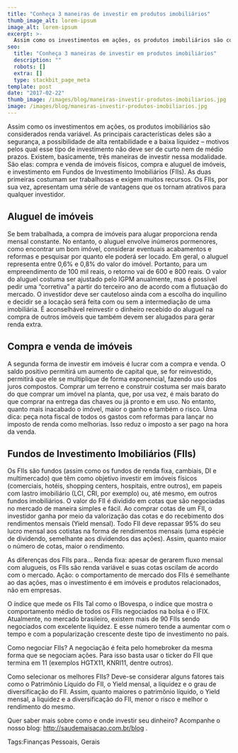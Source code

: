 ```yaml
---
title: "Conheça 3 maneiras de investir em produtos imobiliários"
thumb_image_alt: lorem-ipsum
image_alt: lorem-ipsum
excerpt: >-
  Assim como os investimentos em ações, os produtos imobiliários são considerados renda variável. As principais características deles são a segurança, a possibilidade de alta rentabilidade e a baixa liquidez – motivos pelos quais esse tipo de investimento não deve ser de curto nem de médio prazos. Existem, basicamente, três maneiras de investir nessa modalidade. São elas: compra e venda de imóveis físicos, compra e aluguel de imóveis, e investimento em Fundos de Investimento Imobiliários (FIIs). As duas primeiras costumam ser trabalhosas e exigem muitos recursos. Os FIIs, por sua vez, apresentam uma série de vantagens que os tornam atrativos para qualquer investidor.
seo:
  title: "Conheça 3 maneiras de investir em produtos imobiliários"
  description: ""
  robots: []
  extra: []
  type: stackbit_page_meta
template: post
date: "2017-02-22"
thumb_image: /images/blog/maneiras-investir-produtos-imobiliarios.jpg
image: /images/blog/maneiras-investir-produtos-imobiliarios.jpg
---
```


Assim como os investimentos em ações, os produtos imobiliários são considerados renda variável. As principais características deles são a segurança, a possibilidade de alta rentabilidade e a baixa liquidez – motivos pelos qual esse tipo de investimento não deve ser de curto nem de médio prazos. Existem, basicamente, três maneiras de investir nessa modalidade. São elas: compra e venda de imóveis físicos, compra e aluguel de imóveis, e investimento em Fundos de Investimento Imobiliários (FIIs). As duas primeiras costumam ser trabalhosas e exigem muitos recursos. Os FIIs, por sua vez, apresentam uma série de vantagens que os tornam atrativos para qualquer investidor.

## Aluguel de imóveis

Se bem trabalhada, a compra de imóveis para alugar proporciona renda mensal constante. No entanto, o aluguel envolve inúmeros pormenores, como encontrar um bom imóvel, considerar eventuais acabamentos e reformas e pesquisar por quanto ele poderá ser locado. Em geral, o aluguel representa entre 0,6% e 0,8% do valor do imóvel. Portanto, para um empreendimento de 100 mil reais, o retorno vai de 600 e 800 reais. O valor do aluguel costuma ser ajustado pelo IGPM anualmente, mas é possível pedir uma “corretiva” a partir do terceiro ano de acordo com a flutuação do mercado. O investidor deve ser cauteloso ainda com a escolha do inquilino e decidir se a locação será feita com ou sem a intermediação de uma imobiliária. É aconselhável reinvestir o dinheiro recebido do aluguel na compra de outros imóveis que também devem ser alugados para gerar renda extra.

## Compra e venda de imóveis

A segunda forma de investir em imóveis é lucrar com a compra e venda. O saldo positivo permitirá um aumento de capital que, se for reinvestido, permitirá que ele se multiplique de forma exponencial, fazendo uso dos juros compostos. Comprar um terreno e construir costuma ser mais barato do que comprar um imóvel na planta, que, por usa vez, é mais barato do que comprar na entrega das chaves ou já pronto e em uso. No entanto, quanto mais inacabado o imóvel, maior o ganho e também o risco. Uma dica: peça nota fiscal de todos os gastos com reformas para lançar no imposto de renda como melhorias. Isso reduz o imposto a ser pago na hora da venda.

## Fundos de Investimento Imobiliários (FIIs)

Os FIIs são fundos (assim como os fundos de renda fixa, cambiais, DI e multimercado) que têm como objetivo investir em imóveis físicos (comerciais, hotéis, shopping centers, hospitais, entre outros), em papeis com lastro imobiliário (LCI, CRI, por exemplo) ou, até mesmo, em outros fundos imobiliários. O valor do FII é dividido em cotas que são negociadas no mercado de maneira simples e fácil. Ao comprar cotas de um FII, o investidor ganha por meio da valorização das cotas e do recebimento dos rendimentos mensais (Yield mensal). Todo FII deve repassar 95% do seu lucro mensal aos cotistas na forma de rendimentos mensais (uma espécie de dividendo, semelhante aos dividendos das ações). Assim, quanto maior o número de cotas, maior o rendimento.

As diferenças dos FIIs para…
Renda fixa: apesar de gerarem fluxo mensal com alugueis, os FIIs são renda variável e suas cotas oscilam de acordo com o mercado.
Ação: o comportamento de mercado dos FIIs é semelhante ao das ações, mas o investimento é em imóveis e produtos relacionados, não em empresas.

O índice que mede os FIIs
Tal como o IBovespa, o índice que mostra o comportamento médio de todos os FIIs negociados na bolsa é o IFIX. Atualmente, no mercado brasileiro, existem mais de 90 FIIs sendo negociados com excelente liquidez. E esse número tende a aumentar com o tempo e com a popularização crescente deste tipo de investimento no país.

Como negociar FIIs?
A negociação é feita pelo homebroker da mesma forma que se negociam ações. Para isso basta usar o ticker do FII que termina em 11 (exemplos HGTX11, KNRI11, dentre outros).

Como selecionar os melhores FIIs?
Deve-se considerar alguns fatores tais como o Patrimônio Líquido do FII, o Yield mensal, a liquidez e o grau de diversificação do FII. Assim, quanto maiores o patrimônio líquido, o Yield mensal, a liquidez e a diversificação do FII, menor o risco e melhor o rendimento do mesmo.

Quer saber mais sobre como e onde investir seu dinheiro? Acompanhe o nosso blog: http://saudemaisacao.com.br/blog .

Tags:Finanças Pessoais, Gerais
